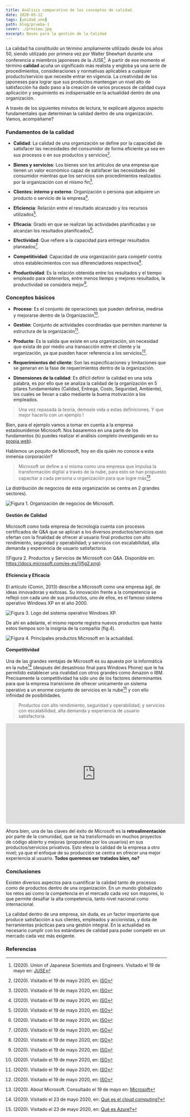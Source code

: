 ```yaml
---
title: Análisis comparativo de los conceptos de calidad.
date: 2020-05-22
tags: [unidad_uno]
path: blog/prueba-1
cover: ./preview.jpg
excerpt: Bases para la gestión de la Calidad
---
```

La calidad ha constituido un término ampliamente utilizado desde los años 50, siendo utilizado por primera vez por Walter Shewhart durante una conferencia a miembros japoneses de la JUSE[^1]. A partir de ese momento el término **calidad** acuña un significado más realista y engloba ya una serie de procedimientos, consideraciones y normativas aplicables a cualquier producto/servicio que necesite entrar en vigencia. La creatividad de los japoneses para lograr que sus productos mantengan un nivel alto de satisfacción ha dado paso a la creación de varios procesos de calidad cuya aplicación y seguimiento es indispensable en la actualidad dentro de una organización.

A través de los siguientes minutos de lectura, te explicaré algunos aspecto fundamentales que determinan la calidad dentro de una organización. Vamos, acompáñame?

### Fundamentos de la calidad

- **Calidad**: La calidad de una organización se define por la capacidad de satisfacer las necesidades del consumidor de forma eficiente ya sea en sus procesos o en sus productos y servicios[^3].

- **Bienes y servicios**: Los bienes son los artículos de una empresa que tienen un valor económico capaz de satisfacer las necesidades del consumidor mientras que los servicios son procedimientos realizados por la organización con el mismo fin[^3].

- **Clientes: interno y externo**: Organización o persona que adquiere un producto o servicio de la empresa[^3].

- **Eficiencia**: Relación entre el resultado alcanzado y los recursos utilizados[^3].

- **Eficacia**: Grado en que se realizan las actividades planificadas y se alcanzan los resultados planificados[^3].

- **Efectividad**: Que refiere a la capacidad para entregar resultados planeados[^3].

- **Competitividad**: Capacidad de una organización para competir contra otros establecimientos con sus diferenciadores respectivos[^3].

- **Productividad**: Es la relación obtenida entre los resultados y el tiempo empleado para obtenerlos, entre menos tiempo y mejores resultados, la productividad se considera mejor[^3].

### Conceptos básicos

- **Proceso**: Es el conjunto de operaciones que pueden definirse, medirse y mejorarse dentro de la Organización[^3].

- **Gestión**: Conjunto de actividades coordinadas que permiten mantener la estructura de la organización[^3].

- **Producto**: Es la salida que existe en una organización, sin necesidad que exista de por medio una transacción entre el cliente y la organización, ya que pueden hacer referencia a los servicios[^3].

- **Requerimientos del cliente**: Son las especificaciones y limitaciones que se generan en la fase de requerimientos dentro de la organización.

- **Dimensiones de la calidad**: Es difícil definir la calidad en una sola palabra, es por ello que se analiza la calidad de la organización en 5 pilares fundamentales (Calidad, Entrega, Costo, Seguridad, Ambiente), los cuales se llevan a cabo mediante la buena motivación a los empleados.

> Una vez repasada la teoría, demosle vida a estas definiciones. Y que mejor hacerlo con un ejemplo !

Bien, para el ejemplo vamos a tomar en cuenta a la empresa estadounidense Microsoft. Nos basaremos en una parte de los fundamentos (tú puedes realizar el análisis completo investigando en su [propia web](https://www.microsoft.com/en-us)).

Hablemos un poquito de Microsoft, hoy en día quién no conoce a esta inmensa corporación?

> Microsoft se define a sí misma como una empresa que impulsa la transformación digital a través de la nube, para esto se han propuesto capacitar a cada persona u organización para que logre más[^2].

La distribución de negocios de esta organización se centra en 2 grandes sectores).

![Figura 1. Organización de negocios de Microsoft.](fig1.jpg)

#### Gestión de Calidad

Microsoft como toda empresa de tecnología cuenta con procesos certificados de Q&A que se aplican a los diversos productos/servicios que ofertan con la finalidad de ofrecer al usuario final productos con alto rendimiento, seguridad y operabilidad; y servicios con escalabilidad, alta demanda y experiencia de usuario satisfactoria.

![Figura 2. Productos y Servicios de Microsoft con Q&A. Disponible en: https://docs.microsoft.com/es-es/](fig2.png)

#### Eficiencia y Eficacia

El artículo (Comin, 2013) describe a Microsoft como una empresa ágil, de ideas innovadoras y exitosas.
Su innovación frente a la competencia se reflejó con cada uno de sus productos, uno de ellos, es el famoso sistema operativo Windows XP en el año 2000.

![Figura 3. Logo del sistema operativo Windows XP.](fig3.png)

De ahí en adelante, el mismo reporte registra nuevos productos que hasta estos tiempos son la insignia de la compañía (fig.4).

![Figura 4. Principales productos Microsoft en la actualidad.](fig4.png)

#### Competitividad

Una de las grandes ventajas de Microsoft es su apuesta por la informática en la nube[^4] (después del desastroso final para Windows Phone) que le ha permitido establecer una rivalidad con otros grandes como Amazon o IBM. Precisamente la competitividad ha sido uno de los factores determinantes para que la empresa transicione de ofrecer unicamente un sistema operatívo a un enorme conjunto de servicios en la nube[^5] y con ello infinidad de posibilidades.

> Productos con alto rendimiento, seguridad y operabilidad; y servicios con escalabilidad, alta demanda y experiencia de usuario satisfactoria.

<iframe width="560" height="315" src="https://www.youtube.com/embed/aaglPKExHw8" frameborder="0" allow="accelerometer; autoplay; encrypted-media; gyroscope; picture-in-picture" allowfullscreen></iframe>

Ahora bien, una de las claves del éxito de Microsoft es la **retroalimentación** por parte de la comunidad, que se ha transformado en muchos proyectos de código abierto y mejoras (propuestas por los usuarios) en sus productos/servicios privativos. Esto eleva la calidad de la empresa a otro nivel; ya que el enfoque de su producción se centra en ofrecer una mejor experiencia al usuario. **Todos queremos ser tratados bien, no?**

### Conclusiones

Existen diversos aspectos para cuantificar la calidad tanto de procesos como de productos dentro de una organización. En un mundo globalizado los retos así como la competencia en el mercado cada vez son mayores, lo que permite desafiar la alta competencia, tanto nivel nacional como internacional.

La calidad dentro de una empresa, sin duda, es un factor importante que produce satisfacción a sus clientes, empleados y accionistas, y dota de herramientas prácticas para una gestión integral. En la actualidad es necesario cumplir con los estándares de calidad para poder competir en un mercado cada vez más exigente.

### Referencias

[^1]: (2020). Union of Japanese Scientists and Engineers. Visitado el 19 de mayo en: [JUSE](https://www.juse.or.jp/english/profile/)
[^2]: (2020). About Microsoft. Consultado el 19 de mayo en: [Microsoft](https://news.microsoft.com/facts-about-microsoft/)
[^3]: (2020). Visitado el 19 de mayo 2020, en: [ISO](https://www.iso.org/obp/ui/es/#iso:std:iso:9000:ed-4:v1:es)
[^4]: (2020). Visitado el 23 de mayo 2020, en: [Qué es el cloud computing?](https://azure.microsoft.com/es-mx/overview/what-is-cloud-computing/)
[^5]: (2020). Visitado el 23 de mayo 2020, en: [Qué es Azure?](https://azure.microsoft.com/es-mx/overview/what-is-azure/)